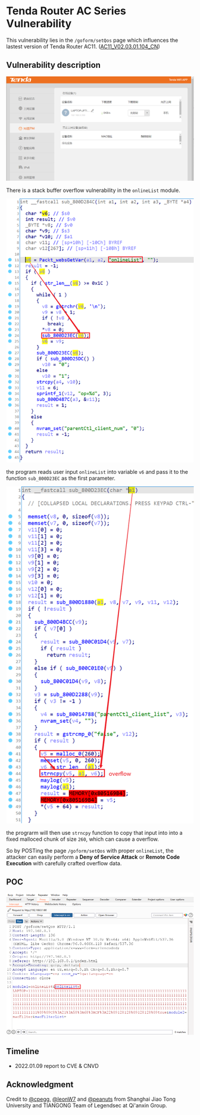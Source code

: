 # Tenda Router AC Series Vulnerability

This vulnerability lies in the `/goform/setQos` page which influences the lastest version of Tenda Router AC11. ([AC11_V02.03.01.104_CN](https://www.tenda.com.cn/download/detail-3163.html))

## Vulnerability description

![3](3.png)

There is a stack buffer overflow vulnerability in the `onlineList` module.


![1](1.png)

the program reads user input `onlineList` into variable `v6` and pass it to the function `sub_800D23EC` as the first parameter. 

![2](2.png)

the prograrm will then use `strncpy` function to copy that input into into a fixed malloced chunk of size `260`, which can cause a overflow.

So by POSTing the page `/goform/setQos` with proper `onlineList`, the attacker can easily perform a **Deny of Service Attack** or **Remote Code Execution** with carefully crafted overflow data.

## POC

![poc](poc.png)

## Timeline

- 2022.01.09 report to CVE & CNVD

## Acknowledgment

Credit to [@cpegg](https://github.com/cpeggg), [@leonW7](https://github.com/leonW7) and [@peanuts](https://github.com/peanuts62) from Shanghai Jiao Tong University and TIANGONG Team of Legendsec at Qi'anxin Group.
